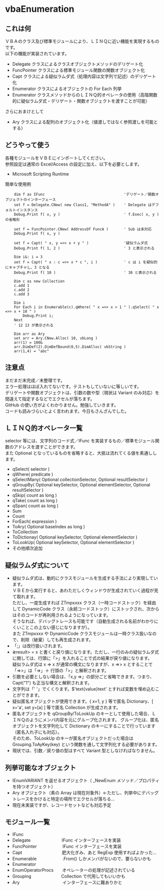 
# vbaEnumeration

## これは何  

ＶＢＡのクラス及び標準モジュールにより、ＬＩＮＱに近い機能を実現するものです。  
以下の機能が実装されています。   
* Delegate クラスによるクラスオブジェクトメソッドのデリゲート化  
* FuncPointer クラスによる標準モジュール関数の関数オブジェクト化  
* Capt クラスによる疑似ラムダ式（処理内容は文字列で記述）のデリゲート化  
* Enumerator クラスによるオブジェクトの For Each 列挙  
* Enumerator クラスメソッドからのＬＩＮＱ的オペレータの使用（高階関数的に疑似ラムダ式・デリゲート・関数オブジェクトを渡すことが可能）  

さらにおまけとして  
* Ary クラスによる配列のオブジェクト化（値渡しではなく参照渡しを可能とする）  


## どうやって使う  

各種モジュールをＶＢＥにインポートしてください。  
参照設定は通常の Excel/Access の設定に加え、以下を必要とします。  
* Microsoft Scripting Runtime  

簡単な使用例   

		dim f as IFunc                                    'デリゲート／関数オブジェクトのインターフェース    
		set f = Delegate.CNew( new Class1, "MethodA" )    ' Delegate はデフォルトインスタンス   
		Debug.Print f( x, y )                             ' f.Exec( x, y ) の省略形   
		   
		set f = FuncPointer.CNew( AddressOf FuncA )       ' Sub は未対応   
		Debug.Print f( x, y )   
		  
		set f = Capt( " x, y =>> x + y " )                '疑似ラムダ式   
		Debug.Print f( 1, 2 )                             ' 3 と表示される   
		   
		Dim i&: i = 3
		set f = Capt( " x : c =>> x * c ", i )            ' c は i を疑似的にキャプチャし、3 となる
		Debug.Print f( 10 )                               ' 30 と表示される   
		   
		Dim c as new Collection   
		c.add 1   
		c.add 2   
		c.add 3   
		
		Dim i   
		For Each i in Enumerable(c).qWhere( " x =>> x > 1 " ).qSelect( " x =>> x + 10 " )   
		    Debug.Print i;   
		Next   
		' 12 13 が表示される
		
		Dim arr as Ary
		set arr = Ary.CNew.Alloc( 10, vbLong )
		arr(1) = 100&
		arr.DimDef(2).DimDefBound(0,5).DimAlloc( vbString )
		arr(1,4) = "abc"

## 注意点  

まだまだ未完成／未整理です。   
エラー処理はほぼ入れてないです。テストもしていないに等しいです。   
デリゲートや関数オブジェクトは、引数の数や型（現状は Variant のみ対応）を間違えて指定するなどでエクセルが落ちます。   
GitHub の使い方がよくわかりません。勉強していきます。   
コードも読みづらいとよく言われます。今日もさんざんでした。    
## ＬＩＮＱ的オペレータ一覧
selector 等には、文字列のコード式／IFunc を実装するもの／標準モジュール関数のアドレスを渡すことができます。   
また Optional となっているものを省略すると、大抵は流れてくる値を素通しします。   
* qSelect( selector )
* qWhere( predicate )
* qSelectMany( Optional collectionSelector, Optional resultSelector )
* qGroupBy( Optional keySelector, Optional elementSelector, Optional resultSelector )
* qSkip( count as long )
* qTake( count as long )
* qSpan( count as long )
* Sum
* Count
* ForEach( expression )
* ToAry( Optional baseIndex as long )
* ToCollection
* ToDictionay( Optional keySelector, Optional elementSelector )
* ToLookUp( Optional keySelector, Optional elementSelector )
* その他順次追加

## 疑似ラムダ式について   

* 疑似ラムダ式は、動的にクラスモジュールを生成する手法により実現しています。   
ＶＢＥから実行すると、あわただしくウィンドウが生成されていく過程が見て取れます。   
ただし、一度生成すれば ZTmpxxxx クラス（一時コードストック）を経由して DynamicCode クラス（永続コードストック）にストックされ、次からはそのコードが再利用されるようになっています。   
そうなれば、デバッグトレースも可能です（自動生成される名前がわかりにくいことこの上ない感じになりますが）。   
また ZTmpxxxx や DynamicCode クラスモジュールは一時クラス扱いなので、削除（破棄）しても再生成されます。   
* 「;」は改行扱いされます。
* &gl;result&gt; = x と書くと戻り値になります。ただし、一行のみの疑似ラムダ式に関しては、行頭に「>」を入れることで式の結果が戻り値になります。   
疑似ラムダ式は x => x が通常の構文になりますが、x =>> x とすることで「=>>」は「=>」＋ 行頭の「>」と解釈されます。
* 引数を必要としない場合は、「x,y =>」の部分ごと省略できます。つまり、Capt("1") も正当な構文と解釈されます。
* 文字列は「' '」でくくります。$'text{value}text' とすれば変数を埋め込むことができます。
* 疑似匿名オブジェクトが使用できます。{ x=1, y } 等で匿名 Dictionary、[ x='a', set y=[a] ] 等で匿名 Collection が生成されます。
* 匿名オブジェクトを qGroupBy/ToLookUp のキーとして使用した場合、ＬＩＮＱのようにメンバ内容を元にグループ化されます。
グループ化は、匿名オブジェクトを文字列化して Dictionary のキーにすることで行っています（匿名入れ子にも対応）。   
そのため、ToLookUp のキーが匿名オブジェクトだった場合は Grouping.ToAyKey(key) という関数を通して文字列化する必要があります。
* 現状では、引数／戻り値の型はすべて Variant 型としなければなりません。

## 列挙可能なオブジェクト
* IEnumVARIANT を返せるオブジェクト（ _NewEnum メソッド／プロパティを持つオブジェクト）
* Ary オブジェクト（素の Array は現在対象外）←ただし、列挙中にデバッグトレースをかけると特定の場所でエクセルが落ちる…
* 現在未実装ですが、レコードセットなども対応予定

## モジュール一覧
* IFunc
* Delegate　　　　　　　 IFunc インターフェースを実装
* FuncPointer　　　　　　IFunc インターフェースを実装
* Capt　　　　　　　　　 肥大化ぎみ、あと RegExp 使用すればよかった… 
* Enumerable　　　　　　.From() しかメンバがないので、要らないかも
* Enumerator
* EnumOperatorProcs　　オペレーターの処理が記述されている
* Grouping　　　　　　　Collection で代用してもいいかも
* Ary　　　　　　　　　　インターフェースに難ありかと

